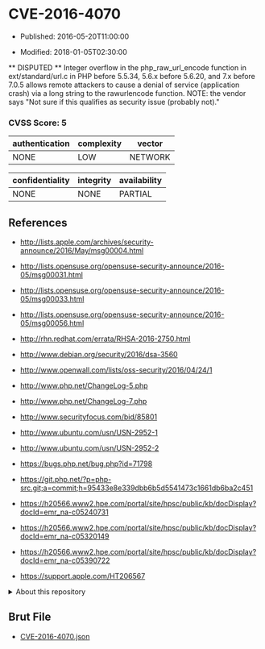 # CVE-2016-4070

- Published: 2016-05-20T11:00:00

- Modified: 2018-01-05T02:30:00

** DISPUTED ** Integer overflow in the php_raw_url_encode function in ext/standard/url.c in PHP before 5.5.34, 5.6.x before 5.6.20, and 7.x before 7.0.5 allows remote attackers to cause a denial of service (application crash) via a long string to the rawurlencode function. NOTE: the vendor says "Not sure if this qualifies as security issue (probably not)."

### CVSS Score: **5**

| authentication | complexity | vector |
| --- | --- | --- |
| NONE | LOW | NETWORK |

| confidentiality | integrity | availability |
| --- | --- | --- |
| NONE | NONE | PARTIAL |

## References

* http://lists.apple.com/archives/security-announce/2016/May/msg00004.html

* http://lists.opensuse.org/opensuse-security-announce/2016-05/msg00031.html

* http://lists.opensuse.org/opensuse-security-announce/2016-05/msg00033.html

* http://lists.opensuse.org/opensuse-security-announce/2016-05/msg00056.html

* http://rhn.redhat.com/errata/RHSA-2016-2750.html

* http://www.debian.org/security/2016/dsa-3560

* http://www.openwall.com/lists/oss-security/2016/04/24/1

* http://www.php.net/ChangeLog-5.php

* http://www.php.net/ChangeLog-7.php

* http://www.securityfocus.com/bid/85801

* http://www.ubuntu.com/usn/USN-2952-1

* http://www.ubuntu.com/usn/USN-2952-2

* https://bugs.php.net/bug.php?id=71798

* https://git.php.net/?p=php-src.git;a=commit;h=95433e8e339dbb6b5d5541473c1661db6ba2c451

* https://h20566.www2.hpe.com/portal/site/hpsc/public/kb/docDisplay?docId=emr_na-c05240731

* https://h20566.www2.hpe.com/portal/site/hpsc/public/kb/docDisplay?docId=emr_na-c05320149

* https://h20566.www2.hpe.com/portal/site/hpsc/public/kb/docDisplay?docId=emr_na-c05390722

* https://support.apple.com/HT206567

<details>
<summary>About this repository</summary> 

  This repository is part of the project [Live Hack CVE](https://github.com/Live-Hack-CVE). Main website can be found [www.live-hack.org](https://www.live-hack.org) 
  
  Made by [Sn0wAlice](https://github.com/Sn0wAlice) for the people that care about security and need to have a feed of the latest CVEs. Hope you enjoy it, don't forget to star the repo and follow me on [Twitter](https://twitter.com/Sn0wAlice) and [Github](https://github.com/Sn0wAlice). And that is my [personnal website](https://www.alice-snow.me/)

  - [Home Page](https://github.com/Live-Hack-CVE)
  - [Framework](https://github.com/Live-Hack-CVE/cve-framework)
  - [CVE database](https://github.com/Live-Hack-CVE/full_database)
  - [Changelog](https://github.com/Live-Hack-CVE/Changelog)
</details>

## Brut File

* [CVE-2016-4070.json](https://raw.githubusercontent.com/Live-Hack-CVE/full_database/main/cves/2016/CVE-2016-4070.json)

